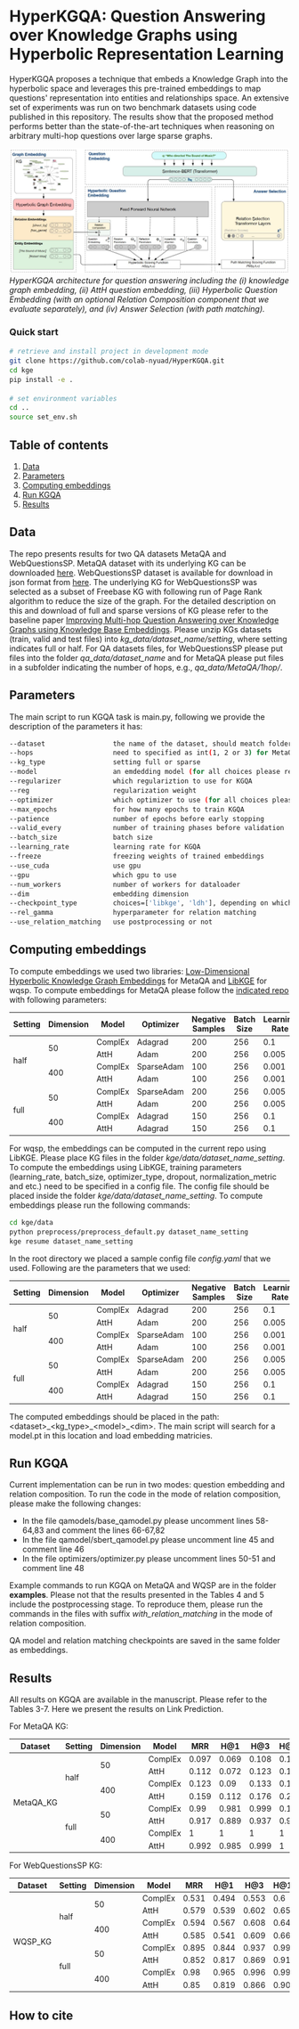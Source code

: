 # HyperKGQA: Question Answering over Knowledge Graphs using Hyperbolic Representation Learning

HyperKGQA proposes a technique that embeds a Knowledge Graph into the hyperbolic space  and  leverages  this  pre-trained  embeddings  to  map  questions' representation  into entities  and  relationships  space. An extensive set of experiments was run on two benchmark datasets using code published in this repository. The results show that the proposed  method  performs  better  than the state-of-the-art techniques when reasoning on arbitrary multi-hop questions over large sparse graphs.

![](architecture.jpg "Overall architecture")
*HyperKGQA architecture for question answering including the (i) knowledge graph embedding, (ii) AttH question embedding, (iii) Hyperbolic Question Embedding (with an optional Relation Composition component that we evaluate separately), and (iv) Answer Selection (with path matching).*

### Quick start
```sh
# retrieve and install project in development mode
git clone https://github.com/colab-nyuad/HyperKGQA.git
cd kge
pip install -e .

# set environment variables
cd ..
source set_env.sh
```

## Table of contents
1. [Data](#data)
2. [Parameters](#usage)
3. [Computing embeddings](#emb)
4. [Run KGQA](#kgqa)
5. [Results](#results)

## Data <a name="data"></a>

The repo presents results for two QA datasets MetaQA and WebQuestionsSP. MetaQA dataset with its underlying KG can be downloaded [here](https://github.com/yuyuz/MetaQA). WebQuestionsSP dataset is available for download in json format from [here](https://www.microsoft.com/en-us/download/details.aspx?id=52763). The underlying KG for WebQuestionsSP was selected as a subset of Freebase KG with following run of Page Rank algorithm to reduce the size of the graph. For the detailed description on this and download of full and sparse versions of KG please refer to the baseline paper [Improving Multi-hop Question Answering over Knowledge Graphs using Knowledge Base Embeddings](https://www.aclweb.org/anthology/2020.acl-main.412/). Please unzip KGs datasets (train, valid and test files) into <em>kg_data/dataset_name/setting</em>, where setting indicates full or half. For QA datasets files, for WebQuestionsSP please put files into the folder <em>qa_data/dataset_name</em> and for MetaQA please put files in a subfolder indicating the number of hops, e.g., <em>qa_data/MetaQA/1hop/</em>.

## Parameters <a name="usage"></a>
The main script to run KGQA task is main.py, following we provide the description of the parameters it has:

```sh
--dataset                 the name of the dataset, should meatch folders created at the previous step
--hops                    need to specified as int(1, 2 or 3) for MetaQA dataset
--kg_type                 setting full or sparse
--model                   an emdedding model (for all choices please refer to the file)
--regularizer             which regulariztion to use for KGQA
--reg                     regularization weight
--optimizer               which optimizer to use (for all choices please refer to the file) 
--max_epochs              for how many epochs to train KGQA
--patience                number of epochs before early stopping
--valid_every             number of training phases before validation
--batch_size              batch size
--learning_rate           learning rate for KGQA
--freeze                  freezing weights of trained embeddings
--use_cuda                use gpu
--gpu                     which gpu to use
--num_workers             number of workers for dataloader
--dim                     embedding dimension
--checkpoint_type         choices=['libkge', 'ldh'], depending on which library was used to compute embeddings 
--rel_gamma               hyperparameter for relation matching
--use_relation_matching   use postprocessing or not 
```

## Computing embeddings <a name="emb"></a>
To compute embeddings we used two libraries: [Low-Dimensional Hyperbolic Knowledge Graph Embeddings](https://github.com/HazyResearch/KGEmb) for MetaQA and [LibKGE](https://github.com/uma-pi1/kge) for wqsp. To compute embeddings for MetaQA please follow the [indicated repo](https://github.com/HazyResearch/KGEmb) with following parameters:

<table>
    <thead>
        <tr>
            <th>Setting</th>
            <th>Dimension</th>
            <th>Model</th>
            <th>Optimizer</th>
            <th>Negative Samples</th>
            <th>Batch Size</th>
            <th>Learning Rate</th>	
        </tr>
    </thead>
    <tbody>
        <tr>
            <td rowspan=4>half</td>
            <td rowspan=2>50</td>
            <td>ComplEx	</td>
            <td>Adagrad</td>	
            <td>200</td>	
            <td>256</td>
            <td>0.1</td>
        </tr>
        <tr>
          <td>AttH</td>	
          <td>Adam</td>
          <td>200</td>	
          <td>256</td>
          <td>0.005</td>
        </tr>
        <tr>
            <td rowspan=2>400</td>
            <td>ComplEx	</td>
            <td>SparseAdam</td>	
            <td>100</td>	
            <td>256</td>
            <td>0.001</td>
        </tr>
        <tr>
          <td>AttH</td>	
          <td>Adam</td>
          <td>100</td>	
          <td>256</td>
          <td>0.001</td>
        </tr>
        <tr>
            <td rowspan=4>full</td>
            <td rowspan=2>50</td>
            <td>ComplEx	</td>
            <td>SparseAdam</td>	
            <td>200</td>	
            <td>256</td>
            <td>0.005</td>
        </tr>
          <td>AttH</td>	
          <td>Adam</td>
          <td>200</td>	
          <td>256</td>
          <td>0.005</td>
        </tr>
          <tr>
            <td rowspan=2>400</td>
            <td>ComplEx	</td>
            <td>Adagrad</td>	
            <td>150</td>	
            <td>256</td>
            <td>0.1</td>
        </tr>
          <td>AttH</td>	
          <td>Adagrad</td>
          <td>150</td>	
          <td>256</td>
          <td>0.1</td>
        </tr>
    </tbody>
</table>

For wqsp, the embeddings can be computed in the current repo using LibKGE. Please place KG files in the folder <em>kge/data/dataset_name_setting</em>. To compute the embeddings using LibKGE, training parameters (learning_rate, batch_size, optimizer_type, dropout, normalization_metric and etc.) need to be specified in a config file. The config file should be placed inside the folder <em>kge/data/dataset_name_setting</em>. To compute embeddings please run the following commands:

```sh
cd kge/data
python preprocess/preprocess_default.py dataset_name_setting
kge resume dataset_name_setting
```

In the root directory we placed a sample config file <em>config.yaml</em> that we used. Following are the parameters that we used:
<table>
    <thead>
        <tr>
            <th>Setting</th>
            <th>Dimension</th>
            <th>Model</th>
            <th>Optimizer</th>
            <th>Negative Samples</th>
            <th>Batch Size</th>
            <th>Learning Rate</th>	
        </tr>
    </thead>
    <tbody>
        <tr>
            <td rowspan=4>half</td>
            <td rowspan=2>50</td>
            <td>ComplEx	</td>
            <td>Adagrad</td>	
            <td>200</td>	
            <td>256</td>
            <td>0.1</td>
        </tr>
        <tr>
          <td>AttH</td>	
          <td>Adam</td>
          <td>200</td>	
          <td>256</td>
          <td>0.005</td>
        </tr>
        <tr>
            <td rowspan=2>400</td>
            <td>ComplEx	</td>
            <td>SparseAdam</td>	
            <td>100</td>	
            <td>256</td>
            <td>0.001</td>
        </tr>
        <tr>
          <td>AttH</td>	
          <td>Adam</td>
          <td>100</td>	
          <td>256</td>
          <td>0.001</td>
        </tr>
        <tr>
            <td rowspan=4>full</td>
            <td rowspan=2>50</td>
            <td>ComplEx	</td>
            <td>SparseAdam</td>	
            <td>200</td>	
            <td>256</td>
            <td>0.005</td>
        </tr>
          <td>AttH</td>	
          <td>Adam</td>
          <td>200</td>	
          <td>256</td>
          <td>0.005</td>
        </tr>
          <tr>
            <td rowspan=2>400</td>
            <td>ComplEx	</td>
            <td>Adagrad</td>	
            <td>150</td>	
            <td>256</td>
            <td>0.1</td>
        </tr>
          <td>AttH</td>	
          <td>Adagrad</td>
          <td>150</td>	
          <td>256</td>
          <td>0.1</td>
        </tr>
    </tbody>
</table>

The computed embeddings should be placed in the path: \<dataset\>\_\<kg_type\>\_\<model\>\_\<dim\>. The main script will search for a model.pt in this location and load embedding matricies. 

## Run KGQA <a name="kgqa"></a>
  
Current implementation can be run in two modes: question embedding and relation composition. To run the code in the mode of relation composition, please make the following changes: 
<ul>
  <li>In the file qamodels/base_qamodel.py please uncomment lines 58-64,83 and comment the lines 66-67,82 </li>
  <li>In the file qamodel/sbert_qamodel.py please uncomment line 45 and comment line 46</li>
  <li>In the file optimizers/optimizer.py please uncomment lines 50-51 and comment line 48</li>
</ul>

Example commands to run KGQA on MetaQA and WQSP are in the folder <strong>examples</strong>. Please not that the results presented in the Tables 4 and 5 include the postprocessing stage. To reproduce them, please run the commands in the files with suffix <em>with_relation_matching</em> in the mode of relation composition.
  
QA model and relation matching checkpoints are saved in the same folder as embeddings. 
  
## Results <a name="results"></a>
All results on KGQA are available in the manuscript. Please refer to the Tables 3-7. Here we present the results on Link Prediction.

For MetaQA KG:
<table>
    <thead>
        <tr>
            <th>Dataset</th>
            <th>Setting</th>
            <th>Dimension</th>
            <th>Model</th>	
            <th>MRR</th>	
            <th>H@1</th>	
            <th>H@3</th>
            <th>H@10</th>
        </tr>
    </thead>
    <tbody>
        <tr>
            <td rowspan=8>MetaQA_KG</td>
            <td rowspan=4>half</td>
            <td rowspan=2>50</td>
            <td>ComplEx	</td>
            <td>0.097</td>	
            <td>0.069</td>	
            <td>0.108</td>
            <td>0.148</td>
        </tr>
        <tr>
          <td>AttH</td>	
          <td>0.112</td>
          <td>0.072</td>	
          <td>0.123</td>
          <td>0.187</td>
        </tr>
        <tr>
            <td rowspan=2>400</td>
            <td>ComplEx	</td>
            <td>0.123</td>	
            <td>0.09</td>	
            <td>0.133</td>
            <td>0.185</td>
        </tr>
        <tr>
          <td>AttH</td>	
          <td>0.159</td>
          <td>0.112</td>	
          <td>0.176</td>
          <td>0.249</td>
        </tr>
        <tr>
            <td rowspan=4>full</td>
            <td rowspan=2>50</td>
            <td>ComplEx	</td>
            <td>0.99</td>	
            <td>0.981</td>	
            <td>0.999</td>
            <td>0.1</td>
        </tr>
          <td>AttH</td>	
          <td>0.917</td>
          <td>0.889</td>	
          <td>0.937</td>
          <td>0.96</td>
        </tr>
          <tr>
            <td rowspan=2>400</td>
            <td>ComplEx	</td>
            <td>1</td>	
            <td>1</td>	
            <td>1</td>
            <td>1</td>
        </tr>
          <td>AttH</td>	
          <td>0.992</td>
          <td>0.985</td>	
          <td>0.999</td>
          <td>1</td>
        </tr>
    </tbody>
</table>

For WebQuestionsSP KG:
<table>
    <thead>
        <tr>
            <th>Dataset</th>
            <th>Setting</th>
            <th>Dimension</th>
            <th>Model</th>	
            <th>MRR</th>	
            <th>H@1</th>	
            <th>H@3</th>
            <th>H@10</th>
        </tr>
    </thead>
    <tbody>
        <tr>
            <td rowspan=8>WQSP_KG</td>
            <td rowspan=4>half</td>
            <td rowspan=2>50</td>
            <td>ComplEx	</td>
            <td>0.531</td>	
            <td>0.494</td>	
            <td>0.553</td>
            <td>0.6</td>
        </tr>
        <tr>
          <td>AttH</td>	
          <td>0.579</td>
          <td>0.539</td>	
          <td>0.602</td>
          <td>0.651</td>
        </tr>
        <tr>
            <td rowspan=2>400</td>
            <td>ComplEx	</td>
            <td>0.594</td>	
            <td>0.567</td>	
            <td>0.608</td>
            <td>0.646</td>
        </tr>
        <tr>
          <td>AttH</td>	
          <td>0.585</td>
          <td>0.541</td>	
          <td>0.609</td>
          <td>0.663</td>
        </tr>
        <tr>
            <td rowspan=4>full</td>
            <td rowspan=2>50</td>
            <td>ComplEx	</td>
            <td>0.895</td>	
            <td>0.844</td>	
            <td>0.937</td>
            <td>0.992</td>
        </tr>
          <td>AttH</td>	
          <td>0.852</td>
          <td>0.817</td>	
          <td>0.869</td>
          <td>0.918</td>
        </tr>
          <tr>
            <td rowspan=2>400</td>
            <td>ComplEx	</td>
            <td>0.98</td>	
            <td>0.965</td>	
            <td>0.996</td>
            <td>0.999</td>
        </tr>
          <td>AttH</td>	
          <td>0.85</td>
          <td>0.819</td>	
          <td>0.866</td>
          <td>0.908</td>
        </tr>
    </tbody>
</table>

## How to cite
